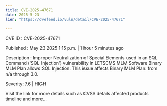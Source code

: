 ```yaml
---
title: CVE-2025-47671
date: 2025-5-23
lien: "https://cvefeed.io/vuln/detail/CVE-2025-47671"

---
```


CVE ID : CVE-2025-47671

Published :  May 23
2025
1:15 p.m. | 1 hour
5 minutes ago

Description : Improper Neutralization of Special Elements used in an SQL Command ('SQL Injection') vulnerability in LETSCMS MLM Software Binary MLM Plan allows SQL Injection. This issue affects Binary MLM Plan: from n/a through 3.0.

Severity: 7.6 | HIGH

Visit the link for more details
such as CVSS details
affected products
timeline
and more...
